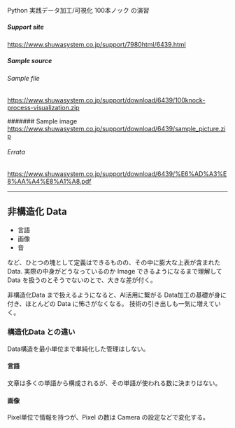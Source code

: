 Python 実践データ加工/可視化 100本ノック の演習

##### Support site
https://www.shuwasystem.co.jp/support/7980html/6439.html

##### Sample source
###### Sample file
https://www.shuwasystem.co.jp/support/download/6439/100knock-process-visualization.zip

####### Sample image
https://www.shuwasystem.co.jp/support/download/6439/sample_picture.zip

###### Errata
https://www.shuwasystem.co.jp/support/download/6439/%E6%AD%A3%E8%AA%A4%E8%A1%A8.pdf

---
## 非構造化 Data
- 言語
- 画像
- 音

など、ひとつの塊として定義はできるものの、その中に膨大な上表が含まれた Data.
実際の中身がどうなっているのか Image できるようになるまで理解して Data を扱うのとそうでないのとで、大きな差が付く。

非構造化Data まで扱えるようになると、AI活用に繋がる Data加工の基礎が身に付き、ほとんどの Data に怖さがなくなる。
技術の引き出しも一気に増えていく。

### 構造化Data との違い
Data構造を最小単位まで単純化した管理はしない。
#### 言語
文章は多くの単語から構成されるが、その単語が使われる数に決まりはない。
#### 画像
Pixel単位で情報を持つが、Pixel の数は Camera の設定などで変化する。


